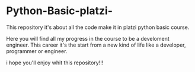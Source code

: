 # Python-Basic-platzi-
This repository it's about all the code make it in platzi python basic course. 

Here you will find all my progress in the course to be a develoment engineer. 
This career it's the start from a new kind of life like a developer, programmer or engineer. 


i hope you'll enjoy whit this repository!!!
